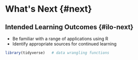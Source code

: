 # What's Next {#next}

## Intended Learning Outcomes {#ilo-next}

* Be familiar with a range of applications using R
* Identify appropriate sources for continued learning


```r
library(tidyverse)   # data wrangling functions
```
